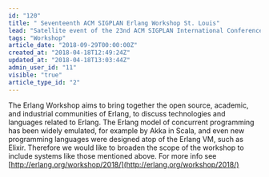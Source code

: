 ```yaml
---
id: "120"
title: " Seventeenth ACM SIGPLAN Erlang Workshop St. Louis"
lead: "Satellite event of the 23nd ACM SIGPLAN International Conference on Functional Programming (ICFP 2018), September 23 - 29, 2018 "
tags: "Workshop"
article_date: "2018-09-29T00:00:00Z"
created_at: "2018-04-18T12:49:24Z"
updated_at: "2018-04-18T13:03:44Z"
admin_user_id: "11"
visible: "true"
article_type_id: "2"
---
```


The Erlang Workshop aims to bring together the open source, academic, and industrial communities of Erlang, to discuss technologies and languages related to Erlang. The Erlang model of concurrent programming has been widely emulated, for example by Akka in Scala, and even new programming languages were designed atop of the Erlang VM, such as Elixir. Therefore we would like to broaden the scope of the workshop to include systems like those mentioned above. For more info see [http://erlang.org/workshop/2018/](http://erlang.org/workshop/2018/)

